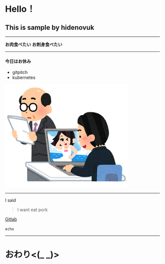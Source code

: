 # Hello！

## This is sample by hidenovuk

---


**お肉食べたい**
**お刺身食べたい**


---


#### 今日はお休み
* gitpitch
* kubernetes

![sabori](/images/business_sabori_pc.png)

---

I said 

> I want eat pork

[Gitlab](http://gitlab.com)


`echo`

---


# おわり<(_ _)>